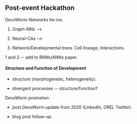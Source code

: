 ## Post-event Hackathon  

DevoWorm-Networks tie-ins. 

1) Graph-NNs --> 

2) Neural-CAs --> 

3) Network/Developmental trees. Cell lineage, Interactions.

1 and 2 -- add to BNNs/ANNs paper.

#### Structure and Function of Development

* structure (morphogenetic, heterogeneity).

* divergent processes -- structure/function?

DevoWorm promotion:

* post DevoWorm update from 2020 (LinkedIn, OREL Twitter).

* blog post follow-up.
